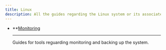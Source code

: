 ```yaml
---
title: Linux
description: All the guides regarding the Linux system or its associated tools.
---
```


<div class="grid cards" markdown>

-   **[Monitoring](monitoring/index.md)

    ---

    Guides for tools reguarding monitoring and backing up the system.

</div>
